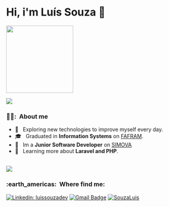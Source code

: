 # Hi, i'm Luís Souza 🖖
 
 <a href="https://github.com/SouzaLuis">
  <img height="180em" src="https://github-readme-stats.vercel.app/api?username=SouzaLuis&theme=dracula&show_icons=true" />
</a>
 
![](https://komarev.com/ghpvc/?username=SouzaLuis&color=006bed)

<h3> 👨‍💻: &nbsp;About me </h3>

- 🤔 &nbsp; Exploring new technologies to improve myself every day.
- 🎓 &nbsp; Graduated in  **Information Systems** on <a href="[link da sua faculdade](https://www.fafram.com.br/)">FAFRAM</a>.
- 💼 &nbsp; Im a **Junior Software Developer** on <a href="[LINK DA EMPRESA](https://www.simova.com.br/home-simova-english)">SIMOVA</a>
- 🌱 &nbsp; Learning more about **Laravel and PHP**.

<br/>

<a href="https://github.com/SouzaLuis">
  <img align="center" src="https://github-readme-stats.vercel.app/api/top-langs/?username=SouzaLuis&theme=dracula&hide_langs_below=1" />
</a>





<br/>

<h3> :earth_americas: &nbsp;Where find me: </h3> 

[![Linkedin: luissouzadev](https://img.shields.io/badge/-luissouzadev-blue?style=flat-square&logo=Linkedin&logoColor=white&link=https://www.linkedin.com/in/luissouzadev/)](https://www.linkedin.com/in/luissouzadev/)
[![Gmail Badge](https://img.shields.io/badge/luissouzadev-006bed?style=flat-square&logo=Gmail&logoColor=white&link=mailto:luisfernandoalvesdesouza0123@gmail.com)](mailto:luisfernandoalvesdesouza0123@gmail.com)
[![SouzaLuis]( https://img.shields.io/github/followers/SouzaLuis?label=follow&style=social)]([LINK-DO-SEU-GITHUB](https://github.com/SouzaLuis))
 
